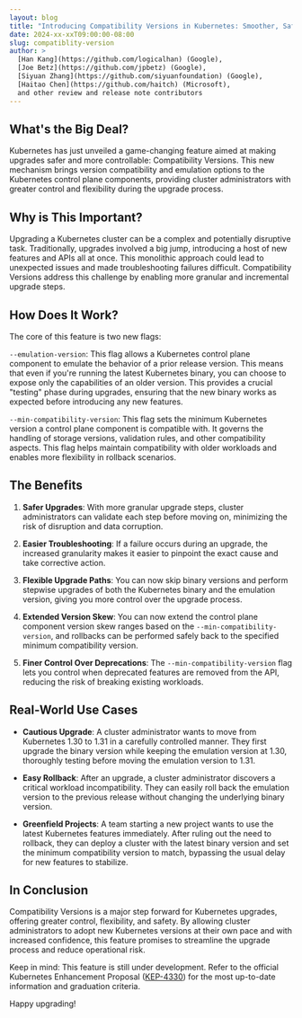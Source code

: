 ```yaml
---
layout: blog
title: "Introducing Compatibility Versions in Kubernetes: Smoother, Safer Upgrades"
date: 2024-xx-xxT09:00:00-08:00
slug: compatiblity-version
author: >
  [Han Kang](https://github.com/logicalhan) (Google),
  [Joe Betz](https://github.com/jpbetz) (Google),
  [Siyuan Zhang](https://github.com/siyuanfoundation) (Google),
  [Haitao Chen](https://github.com/haitch) (Microsoft),
  and other review and release note contributors
---
```


## What's the Big Deal?

Kubernetes has just unveiled a game-changing feature aimed at making upgrades safer and more controllable: Compatibility Versions. This new mechanism brings version compatibility and emulation options to the Kubernetes control plane components, providing cluster administrators with greater control and flexibility during the upgrade process.

## Why is This Important?

Upgrading a Kubernetes cluster can be a complex and potentially disruptive task. Traditionally, upgrades involved a big jump, introducing a host of new features and APIs all at once. This monolithic approach could lead to unexpected issues and made troubleshooting failures difficult. Compatibility Versions address this challenge by enabling more granular and incremental upgrade steps.

## How Does It Work?

The core of this feature is two new flags:

`--emulation-version`: This flag allows a Kubernetes control plane component to emulate the behavior of a prior release version. This means that even if you're running the latest Kubernetes binary, you can choose to expose only the capabilities of an older version. This provides a crucial "testing" phase during upgrades, ensuring that the new binary works as expected before introducing any new features.

`--min-compatibility-version`: This flag sets the minimum Kubernetes version a control plane component is compatible with. It governs the handling of storage versions, validation rules, and other compatibility aspects. This flag helps maintain compatibility with older workloads and enables more flexibility in rollback scenarios.

## The Benefits

1. **Safer Upgrades**: With more granular upgrade steps, cluster administrators can validate each step before moving on, minimizing the risk of disruption and data corruption.

1. **Easier Troubleshooting**: If a failure occurs during an upgrade, the increased granularity makes it easier to pinpoint the exact cause and take corrective action.

1. **Flexible Upgrade Paths**:  You can now skip binary versions and perform stepwise upgrades of both the Kubernetes binary and the emulation version, giving you more control over the upgrade process.

1. **Extended Version Skew**: You can now extend the control plane component version skew ranges based on the `--min-compatibility-version`, and rollbacks can be performed safely back to the specified minimum compatibility version.

1. **Finer Control Over Deprecations**: The `--min-compatibility-version` flag lets you control when deprecated features are removed from the API, reducing the risk of breaking existing workloads.

## Real-World Use Cases

* **Cautious Upgrade**: A cluster administrator wants to move from Kubernetes 1.30 to 1.31 in a carefully controlled manner. They first upgrade the binary version while keeping the emulation version at 1.30, thoroughly testing before moving the emulation version to 1.31.

* **Easy Rollback**: After an upgrade, a cluster administrator discovers a critical workload incompatibility. They can easily roll back the emulation version to the previous release without changing the underlying binary version.

* **Greenfield Projects**: A team starting a new project wants to use the latest Kubernetes features immediately. After ruling out the need to rollback, they can deploy a cluster with the latest binary version and set the minimum compatibility version to match, bypassing the usual delay for new features to stabilize.

## In Conclusion

Compatibility Versions is a major step forward for Kubernetes upgrades, offering greater control, flexibility, and safety. By allowing cluster administrators to adopt new Kubernetes versions at their own pace and with increased confidence, this feature promises to streamline the upgrade process and reduce operational risk.

Keep in mind: This feature is still under development. Refer to the official Kubernetes Enhancement Proposal ([KEP-4330](https://github.com/kubernetes/enhancements/tree/master/keps/sig-architecture/4330-compatibility-versions)) for the most up-to-date information and graduation criteria.

Happy upgrading!
